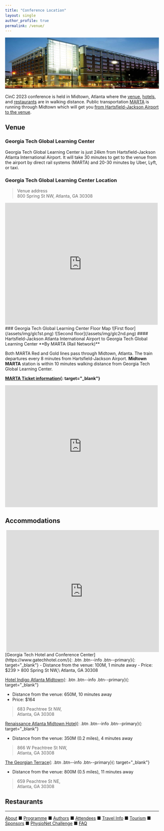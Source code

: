 ```yaml
---
title: "Conference Location"
layout: single
author_profile: true
permalink: /venue/
---
```

![Tech Square](/assets/img/venue.jpeg)<br/>

CinC 2023 conference is held in Midtown, Atlanta where the [venue](#venue), [hotels](#hotel), and [restaurants](#restaurants) are in walking distance. Public transportation [MARTA](#airport) is running through Midtown which will get you [from Hartsfield-Jackson Airport to the venue](#airport). 
## Venue
### <a name="venue"></a>Georgia Tech Global Learning Center
Georgia Tech Global Learning Center is just 24km from Hartsfield-Jackson Atlanta International Airport. It will take 30 minutes to get to the venue from the airport by direct rail systems (MARTA) and 20-30 minutes by Uber, Lyft, or taxi.
### Georgia Tech Global Learning Center Location
>Venue address\
800 Spring St NW, Atlanta, GA 30308
<iframe src="https://www.google.com/maps/embed?pb=!1m14!1m8!1m3!1d13265.57908475856!2d-84.39060997567138!3d33.77630240000001!3m2!1i1024!2i768!4f13.1!3m3!1m2!1s0x0%3A0x33727ba143cafd68!2sGeorgia%20Tech%20Global%20Learning%20Center!5e0!3m2!1sen!2sus!4v1659547193971!5m2!1sen!2sus" width="500" height="400" style="border:0;" allowfullscreen="" loading="lazy" referrerpolicy="no-referrer-when-downgrade"></iframe>
### Georgia Tech Global Learning Center Floor Map
![First floor](/assets/img/glc1st.png)  ![Second floor](/assets/img/glc2nd.png)
#### <a name="airport"></a>Hartsfield-Jackson Atlanta International Airport to Georgia Tech Global Learning Center
**By MARTA (Rail Network)**

Both MARTA Red and Gold lines pass through Midtown, Atlanta. The train departures every 8 minutes from Hartsfield-Jackson Airport. **Midtown MARTA** station is within 10 minutes walking distance from Georgia Tech Global Learning Center.

**[MARTA Ticket information](https://www.itsmarta.com/fare-programs.aspx){: target="_blank"}**

<iframe src="https://www.google.com/maps/embed?pb=!1m28!1m12!1m3!1d106208.56066871993!2d-84.48805478391816!3d33.70849553658674!2m3!1f0!2f0!3f0!3m2!1i1024!2i768!4f13.1!4m13!3e3!4m5!1s0x88f4fd2fe1035901%3A0x4117a3ef1892b048!2sHartsfield-Jackson%20Atlanta%20International%20Airport%20(ATL)%2C%206000%20N%20Terminal%20Pkwy%2C%20Atlanta%2C%20GA%2030320!3m2!1d33.6407282!2d-84.4277001!4m5!1s0x88f50466c03ef281%3A0x33727ba143cafd68!2sGeorgia%20Tech%20Global%20Learning%20Center%2C%20800%20Spring%20St%20NW%2C%20Atlanta%2C%20GA%2030308!3m2!1d33.7763024!2d-84.3892796!5e0!3m2!1sen!2sus!4v1659546991088!5m2!1sen!2sus" width="500" height="400" style="border:0;" allowfullscreen="" loading="lazy" referrerpolicy="no-referrer-when-downgrade"></iframe>

## <a name="hotel"></a>Accommodations 
<iframe src="https://www.google.com/maps/embed?pb=!1m52!1m12!1m3!1d6632.873046963193!2d-84.39002462385793!3d33.775223903481674!2m3!1f0!2f0!3f0!3m2!1i1024!2i768!4f13.1!4m37!3e2!4m5!1s0x88f50466c03ef281%3A0x33727ba143cafd68!2sGeorgia%20Tech%20Global%20Learning%20Center%2C%20800%20Spring%20St%20NW%2C%20Atlanta%2C%20GA%2030308!3m2!1d33.7763024!2d-84.3892796!4m5!1s0x88f504668dbafc53%3A0xac760b611b8971d2!2sGeorgia%20Tech%20Hotel%20and%20Conference%20Center%2C%20Spring%20Street%20Northwest%2C%20Atlanta%2C%20GA!3m2!1d33.776402!2d-84.38926!4m5!1s0x88f50467b166851b%3A0x7fb5a73bcbc0b2a0!2sRenaissance%20Atlanta%20Midtown%20Hotel%2C%20West%20Peachtree%20Street%20Northwest%2C%20Atlanta%2C%20GA!3m2!1d33.7784607!2d-84.38774529999999!4m5!1s0x88f5046f6ebd30f7%3A0xdd06b7e35311a20!2sHotel%20Indigo%20Atlanta%20Midtown%2C%20an%20IHG%20Hotel%2C%20Peachtree%20Street%20Northeast%2C%20Atlanta%2C%20GA!3m2!1d33.773191!2d-84.38457199999999!4m5!1s0x88f5046f7354fc6b%3A0xe0f03b17aaeba724!2sThe%20Georgian%20Terrace%2C%20Peachtree%20Street%20Northeast%2C%20Atlanta%2C%20GA!3m2!1d33.772656!2d-84.3843538!4m5!1s0x88f50466c03ef281%3A0x33727ba143cafd68!2sGeorgia%20Tech%20Global%20Learning%20Center%2C%20Spring%20Street%20Northwest%2C%20Atlanta%2C%20GA!3m2!1d33.7763024!2d-84.3892796!5e0!3m2!1sen!2sus!4v1661530515384!5m2!1sen!2sus" align="right" width="500" height="400" style="border:0;" allowfullscreen="" loading="lazy" referrerpolicy="no-referrer-when-downgrade"></iframe>
[Georgia Tech Hotel and Conference Center](https://www.gatechhotel.com/){: .btn .btn--info .btn--primary}{: target="_blank"}
- Distance from the venue: 100M, 1 minute away
- Price: $239
> 800 Spring St NW,\
Atlanta, GA 30308

[Hotel Indigo Atlanta Midtown](https://www.ihg.com/hotelindigo/hotels/us/en/atlanta/atlfx/hoteldetail?cm_mmc=GoogleMaps-_-IN-_-US-_-ATLFX){: .btn .btn--info .btn--primary}{: target="_blank"}
- Distance from the venue: 650M, 10 minutes away
- Price: $164
> 683 Peachtree St NW,\
Atlanta, GA 30308


[Renaissance Atlanta Midtown Hotel](https://www.marriott.com/en-us/hotels/atlbd-renaissance-atlanta-midtown-hotel/overview/){: .btn .btn--info .btn--primary}{: target="_blank"}
- Distance from the venue: 350M (0.2 miles), 4 minutes away
> 866 W Peachtree St NW,\
Atlanta, GA 30308


[The Georgian Terrace](https://www.thegeorgianterrace.com/){: .btn .btn--info .btn--primary}{: target="_blank"}
- Distance from the venue: 800M (0.5 miles), 11 minutes away
> 659 Peachtree St NE,\
Atlanta, GA 30308


## <a name="restaurants"></a>Restaurants 
	
---

[About](../about/) &#9632; [Programme](../programme/) &#9632; [Authors](../authors) &#9632; [Attendees](../attendees/) &#9632; [Travel Info](../travel) &#9632; [Tourism](../tourism/) &#9632; [Sponsors](../sponsors/) &#9632; [PhysioNet Challenge](../challenge/) &#9632; [FAQ](../faq/)
